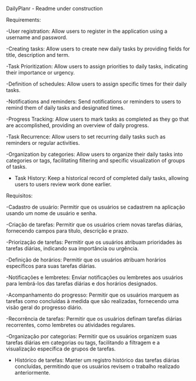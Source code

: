 DailyPlanr - Readme under construction

Requirements:

-User registration: Allow users to register in the application using a username and
password.

-Creating tasks: Allow users to create new daily tasks by providing fields for title,
description and term.

-Task Prioritization: Allow users to assign priorities to daily tasks, indicating their
importance or urgency.

-Definition of schedules: Allow users to assign specific times for their daily tasks.

-Notifications and reminders: Send notifications or reminders to users to remind them of daily tasks
and designated times.

-Progress Tracking: Allow users to mark tasks as completed as they go
that are accomplished, providing an overview of daily progress.

-Task Recurrence: Allow users to set recurring daily tasks such as reminders or
regular activities.

-Organization by categories: Allow users to organize their daily tasks into categories or tags,
facilitating filtering and specific visualization of groups of tasks.

- Task History: Keep a historical record of completed daily tasks, allowing users to
users review work done earlier.

Requisitos:

-Cadastro de usuário: Permitir que os usuários se cadastrem na aplicação usando um nome de usuário e
senha.

-Criação de tarefas: Permitir que os usuários criem novas tarefas diárias, fornecendo campos para título,
descrição e prazo.

-Priorização de tarefas: Permitir que os usuários atribuam prioridades às tarefas diárias, indicando sua
importância ou urgência.

-Definição de horários: Permitir que os usuários atribuam horários específicos para suas tarefas diárias.

-Notificações e lembretes: Enviar notificações ou lembretes aos usuários para lembrá-los das tarefas diárias
e dos horários designados.

-Acompanhamento do progresso: Permitir que os usuários marquem as tarefas como concluídas à medida
que são realizadas, fornecendo uma visão geral do progresso diário.

-Recorrência de tarefas: Permitir que os usuários definam tarefas diárias recorrentes, como lembretes ou
atividades regulares.

-Organização por categorias: Permitir que os usuários organizem suas tarefas diárias em categorias ou tags,
facilitando a filtragem e a visualização específica de grupos de tarefas.

- Histórico de tarefas: Manter um registro histórico das tarefas diárias concluídas, permitindo que os
usuários revisem o trabalho realizado anteriormente.